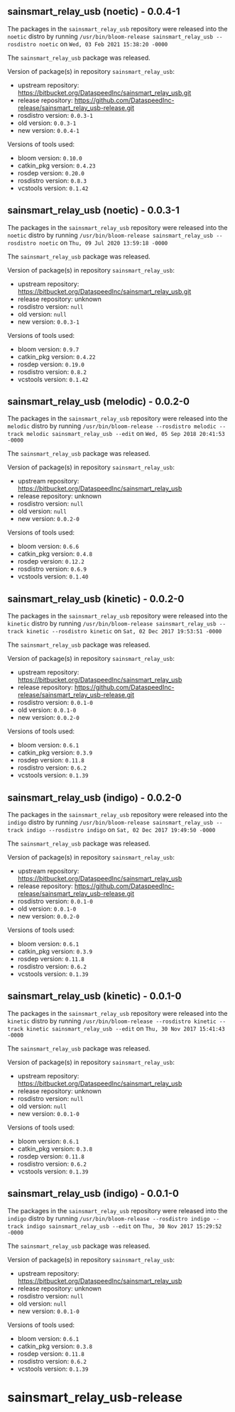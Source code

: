 ## sainsmart_relay_usb (noetic) - 0.0.4-1

The packages in the `sainsmart_relay_usb` repository were released into the `noetic` distro by running `/usr/bin/bloom-release sainsmart_relay_usb --rosdistro noetic` on `Wed, 03 Feb 2021 15:38:20 -0000`

The `sainsmart_relay_usb` package was released.

Version of package(s) in repository `sainsmart_relay_usb`:

- upstream repository: https://bitbucket.org/DataspeedInc/sainsmart_relay_usb.git
- release repository: https://github.com/DataspeedInc-release/sainsmart_relay_usb-release.git
- rosdistro version: `0.0.3-1`
- old version: `0.0.3-1`
- new version: `0.0.4-1`

Versions of tools used:

- bloom version: `0.10.0`
- catkin_pkg version: `0.4.23`
- rosdep version: `0.20.0`
- rosdistro version: `0.8.3`
- vcstools version: `0.1.42`


## sainsmart_relay_usb (noetic) - 0.0.3-1

The packages in the `sainsmart_relay_usb` repository were released into the `noetic` distro by running `/usr/bin/bloom-release sainsmart_relay_usb --rosdistro noetic` on `Thu, 09 Jul 2020 13:59:18 -0000`

The `sainsmart_relay_usb` package was released.

Version of package(s) in repository `sainsmart_relay_usb`:

- upstream repository: https://bitbucket.org/DataspeedInc/sainsmart_relay_usb.git
- release repository: unknown
- rosdistro version: `null`
- old version: `null`
- new version: `0.0.3-1`

Versions of tools used:

- bloom version: `0.9.7`
- catkin_pkg version: `0.4.22`
- rosdep version: `0.19.0`
- rosdistro version: `0.8.2`
- vcstools version: `0.1.42`


## sainsmart_relay_usb (melodic) - 0.0.2-0

The packages in the `sainsmart_relay_usb` repository were released into the `melodic` distro by running `/usr/bin/bloom-release --rosdistro melodic --track melodic sainsmart_relay_usb --edit` on `Wed, 05 Sep 2018 20:41:53 -0000`

The `sainsmart_relay_usb` package was released.

Version of package(s) in repository `sainsmart_relay_usb`:

- upstream repository: https://bitbucket.org/DataspeedInc/sainsmart_relay_usb
- release repository: unknown
- rosdistro version: `null`
- old version: `null`
- new version: `0.0.2-0`

Versions of tools used:

- bloom version: `0.6.6`
- catkin_pkg version: `0.4.8`
- rosdep version: `0.12.2`
- rosdistro version: `0.6.9`
- vcstools version: `0.1.40`


## sainsmart_relay_usb (kinetic) - 0.0.2-0

The packages in the `sainsmart_relay_usb` repository were released into the `kinetic` distro by running `/usr/bin/bloom-release sainsmart_relay_usb --track kinetic --rosdistro kinetic` on `Sat, 02 Dec 2017 19:53:51 -0000`

The `sainsmart_relay_usb` package was released.

Version of package(s) in repository `sainsmart_relay_usb`:

- upstream repository: https://bitbucket.org/DataspeedInc/sainsmart_relay_usb
- release repository: https://github.com/DataspeedInc-release/sainsmart_relay_usb-release.git
- rosdistro version: `0.0.1-0`
- old version: `0.0.1-0`
- new version: `0.0.2-0`

Versions of tools used:

- bloom version: `0.6.1`
- catkin_pkg version: `0.3.9`
- rosdep version: `0.11.8`
- rosdistro version: `0.6.2`
- vcstools version: `0.1.39`


## sainsmart_relay_usb (indigo) - 0.0.2-0

The packages in the `sainsmart_relay_usb` repository were released into the `indigo` distro by running `/usr/bin/bloom-release sainsmart_relay_usb --track indigo --rosdistro indigo` on `Sat, 02 Dec 2017 19:49:50 -0000`

The `sainsmart_relay_usb` package was released.

Version of package(s) in repository `sainsmart_relay_usb`:

- upstream repository: https://bitbucket.org/DataspeedInc/sainsmart_relay_usb
- release repository: https://github.com/DataspeedInc-release/sainsmart_relay_usb-release.git
- rosdistro version: `0.0.1-0`
- old version: `0.0.1-0`
- new version: `0.0.2-0`

Versions of tools used:

- bloom version: `0.6.1`
- catkin_pkg version: `0.3.9`
- rosdep version: `0.11.8`
- rosdistro version: `0.6.2`
- vcstools version: `0.1.39`


## sainsmart_relay_usb (kinetic) - 0.0.1-0

The packages in the `sainsmart_relay_usb` repository were released into the `kinetic` distro by running `/usr/bin/bloom-release --rosdistro kinetic --track kinetic sainsmart_relay_usb --edit` on `Thu, 30 Nov 2017 15:41:43 -0000`

The `sainsmart_relay_usb` package was released.

Version of package(s) in repository `sainsmart_relay_usb`:

- upstream repository: https://bitbucket.org/DataspeedInc/sainsmart_relay_usb
- release repository: unknown
- rosdistro version: `null`
- old version: `null`
- new version: `0.0.1-0`

Versions of tools used:

- bloom version: `0.6.1`
- catkin_pkg version: `0.3.8`
- rosdep version: `0.11.8`
- rosdistro version: `0.6.2`
- vcstools version: `0.1.39`


## sainsmart_relay_usb (indigo) - 0.0.1-0

The packages in the `sainsmart_relay_usb` repository were released into the `indigo` distro by running `/usr/bin/bloom-release --rosdistro indigo --track indigo sainsmart_relay_usb --edit` on `Thu, 30 Nov 2017 15:29:52 -0000`

The `sainsmart_relay_usb` package was released.

Version of package(s) in repository `sainsmart_relay_usb`:

- upstream repository: https://bitbucket.org/DataspeedInc/sainsmart_relay_usb
- release repository: unknown
- rosdistro version: `null`
- old version: `null`
- new version: `0.0.1-0`

Versions of tools used:

- bloom version: `0.6.1`
- catkin_pkg version: `0.3.8`
- rosdep version: `0.11.8`
- rosdistro version: `0.6.2`
- vcstools version: `0.1.39`


# sainsmart_relay_usb-release